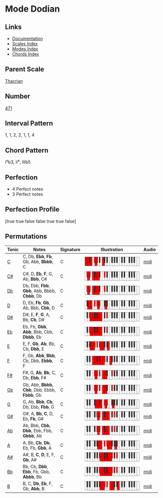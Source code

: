 # Mode Dodian

## Links

- [Documentation](README.md)
- [Scales Index](Scales.md)
- [Modes Index](Modes.md)
- [Chords Index](Chords.md)

## Parent Scale

[Thacrian](ScaleThacrian.md)

## Number

[471](https://ianring.com/musictheory/scales/471)

## Interval Pattern

1, 1, 2, 2, 1, 1, 4

## Chord Pattern

i⁰b3, ii⁰, IIIb5

## Perfection

- 4 Perfect notes
- 3 Perfect notes

## Perfection Profile

[true true false false true true false]

## Permutations

| Tonic | Notes | Signature | Illustration | Audio |
|-------|-------|-----------|--------------|-------|
| [C](ModeCNaturalDodian.md) | C, Db, **Ebb**, **Fb**, Gb, Abb, **Bbbb**, C | C | ![CNaturalDodian](ModeCNaturalDodian.png) | [midi](https://github.com/edipermadi/music/blob/main/docs/ModeCNaturalDodian.mid?raw=true) |
| [C#](ModeCSharpDodian.md) | C#, D, **Eb**, **F**, G, Ab, **Bbb**, C# | C | ![CSharpDodian](ModeCSharpDodian.png) | [midi](https://github.com/edipermadi/music/blob/main/docs/ModeCSharpDodian.mid?raw=true) |
| [Db](ModeDFlatDodian.md) | Db, Ebb, **Fbb**, **Gbb**, Abb, Bbbb, **Cbbb**, Db | C | ![DFlatDodian](ModeDFlatDodian.png) | [midi](https://github.com/edipermadi/music/blob/main/docs/ModeDFlatDodian.mid?raw=true) |
| [D](ModeDNaturalDodian.md) | D, Eb, **Fb**, **Gb**, Ab, Bbb, **Cbb**, D | C | ![DNaturalDodian](ModeDNaturalDodian.png) | [midi](https://github.com/edipermadi/music/blob/main/docs/ModeDNaturalDodian.mid?raw=true) |
| [D#](ModeDSharpDodian.md) | D#, E, **F**, **G**, A, Bb, **Cb**, D# | C | ![DSharpDodian](ModeDSharpDodian.png) | [midi](https://github.com/edipermadi/music/blob/main/docs/ModeDSharpDodian.mid?raw=true) |
| [Eb](ModeEFlatDodian.md) | Eb, Fb, **Gbb**, **Abb**, Bbb, Cbb, **Dbbb**, Eb | C | ![EFlatDodian](ModeEFlatDodian.png) | [midi](https://github.com/edipermadi/music/blob/main/docs/ModeEFlatDodian.mid?raw=true) |
| [E](ModeENaturalDodian.md) | E, F, **Gb**, **Ab**, Bb, Cb, **Dbb**, E | C | ![ENaturalDodian](ModeENaturalDodian.png) | [midi](https://github.com/edipermadi/music/blob/main/docs/ModeENaturalDodian.mid?raw=true) |
| [F](ModeFNaturalDodian.md) | F, Gb, **Abb**, **Bbb**, Cb, Dbb, **Ebbb**, F | C | ![FNaturalDodian](ModeFNaturalDodian.png) | [midi](https://github.com/edipermadi/music/blob/main/docs/ModeFNaturalDodian.mid?raw=true) |
| [F#](ModeFSharpDodian.md) | F#, G, **Ab**, **Bb**, C, Db, **Ebb**, F# | C | ![FSharpDodian](ModeFSharpDodian.png) | [midi](https://github.com/edipermadi/music/blob/main/docs/ModeFSharpDodian.mid?raw=true) |
| [Gb](ModeGFlatDodian.md) | Gb, Abb, **Bbbb**, **Cbb**, Dbb, Ebbb, **Fbbb**, Gb | C | ![GFlatDodian](ModeGFlatDodian.png) | [midi](https://github.com/edipermadi/music/blob/main/docs/ModeGFlatDodian.mid?raw=true) |
| [G](ModeGNaturalDodian.md) | G, Ab, **Bbb**, **Cb**, Db, Ebb, **Fbb**, G | C | ![GNaturalDodian](ModeGNaturalDodian.png) | [midi](https://github.com/edipermadi/music/blob/main/docs/ModeGNaturalDodian.mid?raw=true) |
| [G#](ModeGSharpDodian.md) | G#, A, **Bb**, **C**, D, Eb, **Fb**, G# | C | ![GSharpDodian](ModeGSharpDodian.png) | [midi](https://github.com/edipermadi/music/blob/main/docs/ModeGSharpDodian.mid?raw=true) |
| [Ab](ModeAFlatDodian.md) | Ab, Bbb, **Cbb**, **Dbb**, Ebb, Fbb, **Gbbb**, Ab | C | ![AFlatDodian](ModeAFlatDodian.png) | [midi](https://github.com/edipermadi/music/blob/main/docs/ModeAFlatDodian.mid?raw=true) |
| [A](ModeANaturalDodian.md) | A, Bb, **Cb**, **Db**, Eb, Fb, **Gbb**, A | C | ![ANaturalDodian](ModeANaturalDodian.png) | [midi](https://github.com/edipermadi/music/blob/main/docs/ModeANaturalDodian.mid?raw=true) |
| [A#](ModeASharpDodian.md) | A#, B, **C**, **D**, E, F, **Gb**, A# | C | ![ASharpDodian](ModeASharpDodian.png) | [midi](https://github.com/edipermadi/music/blob/main/docs/ModeASharpDodian.mid?raw=true) |
| [Bb](ModeBFlatDodian.md) | Bb, Cb, **Dbb**, **Ebb**, Fb, Gbb, **Abbb**, Bb | C | ![BFlatDodian](ModeBFlatDodian.png) | [midi](https://github.com/edipermadi/music/blob/main/docs/ModeBFlatDodian.mid?raw=true) |
| [B](ModeBNaturalDodian.md) | B, C, **Db**, **Eb**, F, Gb, **Abb**, B | C | ![BNaturalDodian](ModeBNaturalDodian.png) | [midi](https://github.com/edipermadi/music/blob/main/docs/ModeBNaturalDodian.mid?raw=true) |

